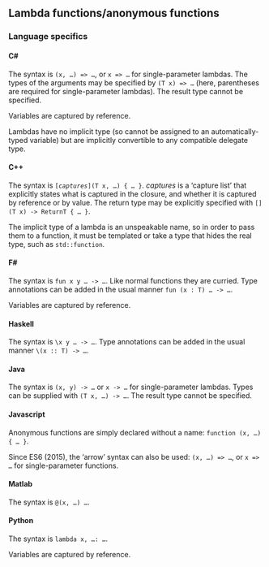 ## Lambda functions/anonymous functions


### Language specifics

#### C#

The syntax is `(x, …) => …`, or `x => …` for single-parameter lambdas. The types of the arguments may be specified by `(T x) => …` (here, parentheses are required for single-parameter lambdas). The result type cannot be specified.

Variables are captured by reference.

Lambdas have no implicit type (so cannot be assigned to an automatically-typed variable) but are implicitly convertible to any compatible delegate type.

#### C++

The syntax is <code>[<i>captures</i>](T x, …) { … }</code>. <i>captures</i> is a ‘capture list’ that explicitly states what is captured in the closure, and whether it is captured by reference or by value. The return type may be explicitly specified with `[](T x) -> ReturnT { … }`.

The implicit type of a lambda is an unspeakable name, so in order to pass them to a function, it must be templated or take a type that hides the real type, such as `std::function`.

#### F#

The syntax is `fun x y … -> …`. Like normal functions they are curried. Type annotations can be added in the usual manner `fun (x : T) … -> …`.

Variables are captured by reference.

#### Haskell

The syntax is `\x y … -> …`. Type annotations can be added in the usual manner `\(x :: T) -> …`.

#### Java

The syntax is `(x, y) -> …` or `x -> …` for single-parameter lambdas. Types can be supplied with `(T x, …) -> …`. The result type cannot be specified.

#### Javascript

Anonymous functions are simply declared without a name: `function (x, …){ … }`.

Since ES6 (2015), the ‘arrow’ syntax can also be used: `(x, …) => …`, or `x => …` for single-parameter functions.

#### Matlab

The syntax is `@(x, …) …`.

#### Python 

The syntax is `lambda x, …: …`.

Variables are captured by reference.
